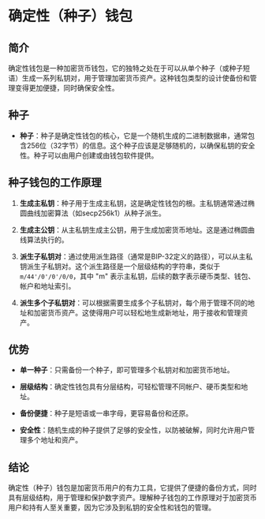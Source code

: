 ﻿# 确定性（种子）钱包

## 简介

确定性钱包是一种加密货币钱包，它的独特之处在于可以从单个种子（或种子短语）生成一系列私钥对，用于管理加密货币资产。这种钱包类型的设计使备份和管理变得更加便捷，同时确保安全性。

## 种子

-   **种子**：种子是确定性钱包的核心，它是一个随机生成的二进制数据串，通常包含256位（32字节）的信息。这个种子应该是足够随机的，以确保私钥的安全性。种子可以由用户创建或由钱包软件提供。

## 种子钱包的工作原理

1.  **生成主私钥**：种子用于生成主私钥，这是确定性钱包的根。主私钥通常通过椭圆曲线加密算法（如secp256k1）从种子派生。
    
2.  **生成主公钥**：从主私钥生成主公钥，用于生成加密货币地址。这是通过椭圆曲线算法执行的。
    
3.  **派生子私钥对**：通过使用派生路径（通常是BIP-32定义的路径），可以从主私钥派生子私钥对。这个派生路径是一个层级结构的字符串，类似于 `m/44'/0'/0'/0/0`，其中 "m" 表示主私钥，后续的数字表示硬币类型、钱包、帐户和地址索引。
    
4.  **派生多个子私钥对**：可以根据需要生成多个子私钥对，每个用于管理不同的地址和加密货币资产。这使得用户可以轻松地生成新地址，用于接收和管理资产。
    

## 优势

-   **单一种子**：只需备份一个种子，即可管理多个私钥对和加密货币地址。
    
-   **层级结构**：确定性钱包具有分层结构，可轻松管理不同帐户、硬币类型和地址。
    
-   **备份便捷**：种子是短语或一串字母，更容易备份和还原。
    
-   **安全性**：随机生成的种子提供了足够的安全性，以防被破解，同时允许用户管理多个地址和资产。
    

## 结论

确定性（种子）钱包是加密货币用户的有力工具，它提供了便捷的备份方式，同时具有层级结构，用于管理和保护数字资产。理解种子钱包的工作原理对于加密货币用户和持有人至关重要，因为它涉及到私钥的安全性和钱包的管理。
